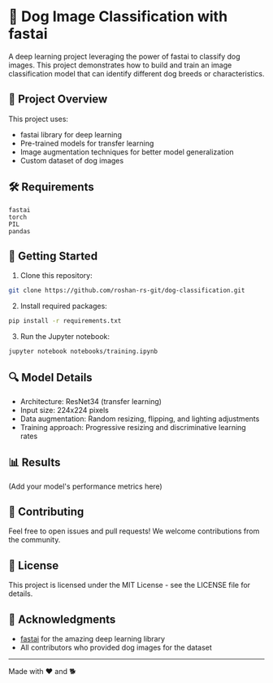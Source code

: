 # 🐾 Dog Image Classification with fastai

A deep learning project leveraging the power of fastai to classify dog images. This project demonstrates how to build and train an image classification model that can identify different dog breeds or characteristics.

## 🎯 Project Overview

This project uses:
- fastai library for deep learning
- Pre-trained models for transfer learning
- Image augmentation techniques for better model generalization
- Custom dataset of dog images

## 🛠️ Requirements

```
fastai
torch
PIL
pandas
```

## 🚀 Getting Started

1. Clone this repository:
```bash
git clone https://github.com/roshan-rs-git/dog-classification.git
```

2. Install required packages:
```bash
pip install -r requirements.txt
```

3. Run the Jupyter notebook:
```bash
jupyter notebook notebooks/training.ipynb
```

## 🔍 Model Details

- Architecture: ResNet34 (transfer learning)
- Input size: 224x224 pixels
- Data augmentation: Random resizing, flipping, and lighting adjustments
- Training approach: Progressive resizing and discriminative learning rates

## 📊 Results

(Add your model's performance metrics here)

## 🤝 Contributing

Feel free to open issues and pull requests! We welcome contributions from the community.

## 📝 License

This project is licensed under the MIT License - see the LICENSE file for details.

## 🙏 Acknowledgments

- [fastai](https://github.com/fastai/fastai) for the amazing deep learning library
- All contributors who provided dog images for the dataset

---
Made with ❤️ and 🐕
